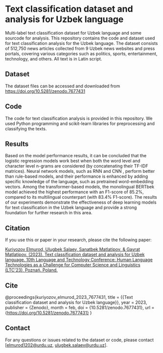 # Text classification dataset and analysis for Uzbek language
Multi-label text classification dataset for Uzbek language and some sourcode for analysis.
This repository contains the code and dataset used for text classification analysis for the Uzbek language. The dataset consists of 512,750 news articles collected from 9 Uzbek news websites and press portals, covering various categories such as politics, sports, entertainment, technology, and others. All text is in Latin script.

## Dataset
The dataset files can be accessed and downloaded from https://doi.org/10.5281/zenodo.7677431 

## Code
The code for text classification analysis is provided in this repository. We used Python programming and scikit-learn libraries for preprocessing and classifying the texts.

## Results
Based on the model performance results, it can be concluded that the logistic regression models work best when both the word level and character level n-grams are considered (by concatenating their TF-IDF matrices). Neural network models, such as RNN and CNN , perform better than rule-based models, and their performance is enhanced by adding specific knowledge of the language, such as pretrained word-embedding vectors. Among the transformer-based models, the monolingual BERTbek model achieved the highest performance with an F1-score of 85.2%, compared to its multilingual counterpart (with 83.4% F1-score). The results of our experiments demonstrate the effectiveness of deep learning models for text classification in the Uzbek language and provide a strong foundation for further research in this area.

## Citation
If you use this or paper in your research, please cite the following paper:

[Kuriyozov Elmurod, Ulugbek Salaev, Sanatbek Matlatipov, & Gayrat Matlatipov. (2023). Text classification dataset and analysis for Uzbek language. 10th Language and Technology Conference: Human Language Technologies as a Challenge for Computer Science and Linguistics (LTC'23), Poznań. Poland.](https://doi.org/10.5281/zenodo.5659638)

## Cite
@proceedings{kuriyozov_elmurod_2023_7677431,
  title        = {{Text classification dataset and analysis for Uzbek 
                   language}},
  year         = 2023,
  publisher    = {Zenodo},
  month        = feb,
  doi          = {10.5281/zenodo.7677431},
  url          = {https://doi.org/10.5281/zenodo.7677431}
}

## Contact
For any questions or issues related to the dataset or code, please contact [elmurod1202@urdu.uz, ulugbek.salaev@urdu.uz].
